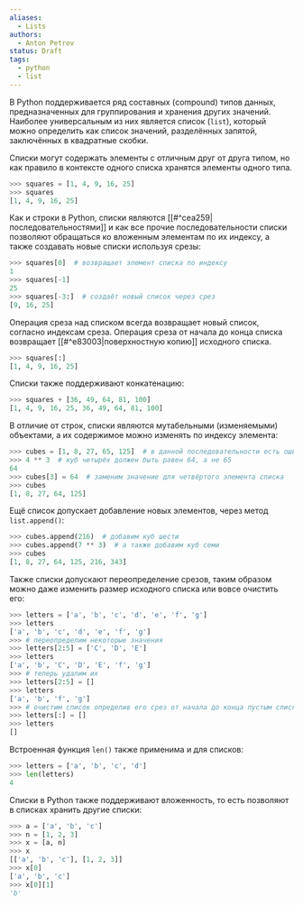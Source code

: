 ```yaml
---
aliases:
  - Lists
authors:
  - Anton Petrov
status: Draft
tags:
  - python
  - list
---
```

В Python поддерживается ряд составных (compound) типов данных, предназначенных для группирования и хранения других значений. Наиболее универсальным из них является список (`list`), который можно определить как список значений, разделённых запятой, заключённых в квадратные скобки.

Списки могут содержать элементы с отличным друг от друга типом, но как правило в контексте одного списка хранятся элементы одного типа.

```python
>>> squares = [1, 4, 9, 16, 25]
>>> squares
[1, 4, 9, 16, 25]
```

Как и строки в Python, списки являются [[#^cea259|последовательностями]] и как все прочие последовательности списки позволяют обращаться ко вложенным элементам по их индексу, а также создавать новые списки используя срезы:

```python
>>> squares[0]  # возвращает элемент списка по индексу
1
>>> squares[-1]
25
>>> squares[-3:]  # создаёт новый список через срез
[9, 16, 25]
```

Операция среза над списком всегда возвращает новый список, согласно индексам среза. Операция среза от начала до конца списка возвращает [[#^e83003|поверхностную копию]] исходного списка.

```python
>>> squares[:]
[1, 4, 9, 16, 25]
```

Списки также поддерживают конкатенацию:

```python
>>> squares + [36, 49, 64, 81, 100]
[1, 4, 9, 16, 25, 36, 49, 64, 81, 100]
```

В отличие от строк, списки являются мутабельными (изменяемыми) объектами, а их содержимое можно изменять по индексу элемента:

```python
>>> cubes = [1, 8, 27, 65, 125]  # в данной последовательности есть ошибка
>>> 4 ** 3  # куб четырёх должен быть равен 64, а не 65 
64
>>> cubes[3] = 64  # заменим значение для четвёртого элемента списка
>>> cubes
[1, 8, 27, 64, 125]
```

Ещё список допускает добавление новых элементов, через метод `list.append()`:

```python
>>> cubes.append(216)  # добавим куб шести
>>> cubes.append(7 ** 3)  # а также добавим куб семи
>>> cubes
[1, 8, 27, 64, 125, 216, 343]
```

Также списки допускают переопределение срезов, таким образом можно даже изменить размер исходного списка или вовсе очистить его:

```python
>>> letters = ['a', 'b', 'c', 'd', 'e', 'f', 'g']
>>> letters
['a', 'b', 'c', 'd', 'e', 'f', 'g']
>>> # переопределим некоторые значения
>>> letters[2:5] = ['C', 'D', 'E']
>>> letters
['a', 'b', 'C', 'D', 'E', 'f', 'g']
>>> # теперь удалим их
>>> letters[2:5] = []
>>> letters
['a', 'b', 'f', 'g']
>>> # очистим список определив его срез от начала до конца пустым списком
>>> letters[:] = []
>>> letters
[]
```

Встроенная функция `len()` также применима и для списков:

```python
>>> letters = ['a', 'b', 'c', 'd']
>>> len(letters)
4
```

Списки в Python также поддерживают вложенность, то есть позволяют в списках хранить другие списки:

```python
>>> a = ['a', 'b', 'c']
>>> n = [1, 2, 3]
>>> x = [a, n]
>>> x
[['a', 'b', 'c'], [1, 2, 3]]
>>> x[0]
['a', 'b', 'c']
>>> x[0][1]
'b'
```
